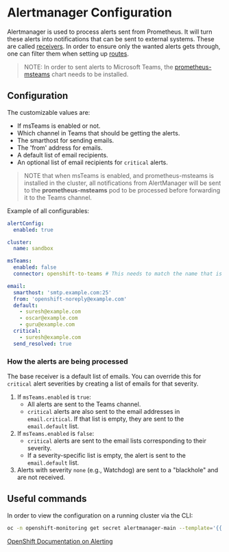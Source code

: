 # Alertmanager Configuration
Alertmanager is used to process alerts sent from Prometheus. It will turn these alerts into notifications that can be sent to external systems. These are called [receivers](https://prometheus.io/docs/alerting/latest/configuration/#receiver). In order to ensure only the wanted alerts gets through, one can filter them when setting up [routes](https://prometheus.io/docs/alerting/latest/configuration/#route).

> NOTE: In order to sent alerts to Microsoft Teams, the [prometheus-msteams](https://code.bbraun.io/IT-WI-OpenShift/multi-cluster-configs/tree/main/base/prometheus-msteams) chart needs to be installed.

## Configuration
The customizable values are:
- If msTeams is enabled or not.
- Which channel in Teams that should be getting the alerts.
- The smarthost for sending emails.
- The 'from' address for emails.
- A default list of email recipients.
- An optional list of email recipients for `critical` alerts.
> NOTE that when msTeams is enabled, and prometheus-msteams is installed in the cluster, all notifications from AlertManager will be sent to the **prometheus-msteams** pod to be processed before forwarding it to the Teams channel.

Example of all configurables:
```yaml
alertConfig:
  enabled: true

cluster:
  name: sandbox

msTeams:
  enabled: false
  connector: openshift-to-teams # This needs to match the name that is used for prometheus-msteams

email:
  smarthost: 'smtp.example.com:25'
  from: 'openshift-noreply@example.com'
  default:
    - suresh@example.com
    - oscar@example.com
    - guru@example.com
  critical: 
    - suresh@example.com
  send_resolved: true
```

### How the alerts are being processed
The base receiver is a default list of emails. You can override this for `critical` alert severities by creating a list of emails for that severity.

1.  If `msTeams.enabled` is `true`:
    - All alerts are sent to the Teams channel.
    - `critical` alerts are also sent to the email addresses in `email.critical`. If that list is empty, they are sent to the `email.default` list.
2.  If `msTeams.enabled` is `false`:
    - `critical` alerts are sent to the email lists corresponding to their severity.
    - If a severity-specific list is empty, the alert is sent to the `email.default` list.
3.  Alerts with severity `none` (e.g., Watchdog) are sent to a "blackhole" and are not received.


## Useful commands
In order to view the configuration on a running cluster via the CLI:
```bash
oc -n openshift-monitoring get secret alertmanager-main --template='{{ index .data "alertmanager.yaml" }}' |base64 -d 
```

[OpenShift Documentation on Alerting](https://docs.openshift.com/container-platform/latest/monitoring/managing-alerts.html)
